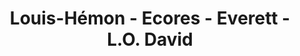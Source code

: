 ---
title: Louis-Hémon - Ecores - Everett - L.O. David
type: ruelle
district: villeray-saint-michel-parc-ext
position: { lng: -73.60687973757476, lat: 45.55373898019178 }
---
